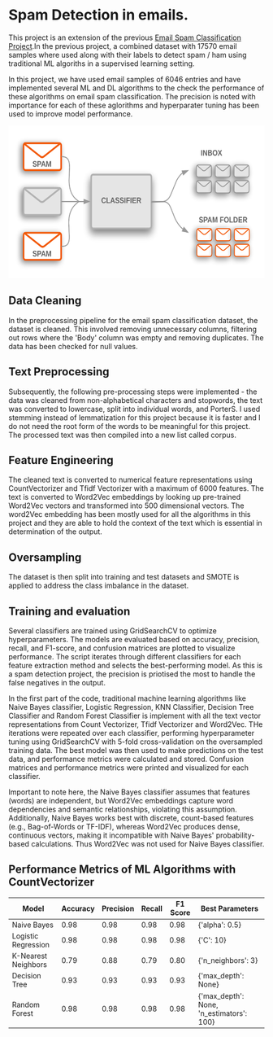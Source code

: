 # Spam Detection in emails. 

This project is an extension of the previous [Email Spam Classification Project](https://github.com/somaksanyal97/Email-Spam-Classifier).In the previous project, a combined dataset with 17570 email samples where used along with their labels to detect spam / ham using traditional ML algoriths in a supervised learning setting. 

In this project, we have used email samples of 6046 entries and have implemented several ML and DL algorithms to the check the performance of these algorithms on email spam classification. The precision is noted with importance for each of these aglorithms and hyperparater tuning has been used to improve model performance. <br>

<img src = "https://github.com/somaksanyal97/Email-Spam-Classifier/blob/main/Pictures/readme%20pic.png" style="width:1000px; height:300px;"> <br>

## Data Cleaning
In the preprocessing pipeline for the email spam classification dataset, the dataset is cleaned. This involved removing unnecessary columns, filtering out rows where the 'Body' column was empty and removing duplicates. The data has been checked for null values. <br>

## Text Preprocessing
Subsequently, the following pre-processing steps were implemented - the data was cleaned from non-alphabetical characters and stopwords, the text was converted to lowercase, split into individual words, and PorterS. I used stemming instead of lemmatization for this project because it is faster and I do not need the root form of the words to be meaningful for this project. The processed text was then compiled into a new list called corpus. <br>

## Feature Engineering
The cleaned text is converted to numerical feature representations using CountVectorizer and Tfidf Vectorizer with a maximum of 6000 features. The text is converted to Word2Vec embeddings by looking up pre-trained Word2Vec vectors and transformed into 500 dimensional vectors. The word2Vec embedding has been mostly used for all the algorithms in this project and they are able to hold the context of the text which is essential in determination of the output. <br>

## Oversampling
The dataset is then split into training and test datasets and SMOTE is applied to address the class imbalance in the dataset. <br>

## Training and evaluation
Several classifiers are trained using GridSearchCV to optimize hyperparameters. The models are evaluated based on accuracy, precision, recall, and F1-score, and confusion matrices are plotted to visualize performance. The script iterates through different classifiers for each feature extraction method and selects the best-performing model.
As this is a spam detection project, the precision is priotised the most to handle the false negatives in the output. 

In the first part of the code, traditional machine learning algorithms like Naive Bayes classifier, Logistic Regression, KNN Classifier, Decision Tree Classifier and Random Forest Classifier is implement with all the text vector representations from Count Vectorizer, Tfidf Vectorizer and Word2Vec. THe iterations were repeated over each classifier, performing hyperparameter tuning using GridSearchCV with 5-fold cross-validation on the oversampled training data. The best model was then used to make predictions on the test data, and performance metrics were calculated and stored. Confusion matrices and performance metrics were printed and visualized for each classifier.

Important to note here, the Naive Bayes classifier assumes that features (words) are independent, but Word2Vec embeddings capture word dependencies and semantic relationships, violating this assumption. Additionally, Naive Bayes works best with discrete, count-based features (e.g., Bag-of-Words or TF-IDF), whereas Word2Vec produces dense, continuous vectors, making it incompatible with Naive Bayes' probability-based calculations. Thus Word2Vec was not used for Naive Bayes classifier. 

## Performance Metrics of ML Algorithms with CountVectorizer

| Model        | Accuracy   | Precision | Recall   | F1 Score | Best Parameters |
|----------------|-----------|--------------------|----------------|-----------|--------------------|
| Naive Bayes | 0.98 | 0.98     | 0.98 | 0.98 |  {'alpha': 0.5}   |
| Logistic Regression | 0.98 | 0.98    | 0.98 | 0.98 |   {'C': 10}   |
| K-Nearest Neighbors | 0.79 | 0.88     | 0.79 | 0.80 |   {'n_neighbors': 3}   |
| Decision Tree | 0.93 | 0.93     | 0.93 | 0.93 |  {'max_depth': None}   |
| Random Forest | 0.98 | 0.98    | 0.98 | 0.98 |   {'max_depth': None, 'n_estimators': 100} |


